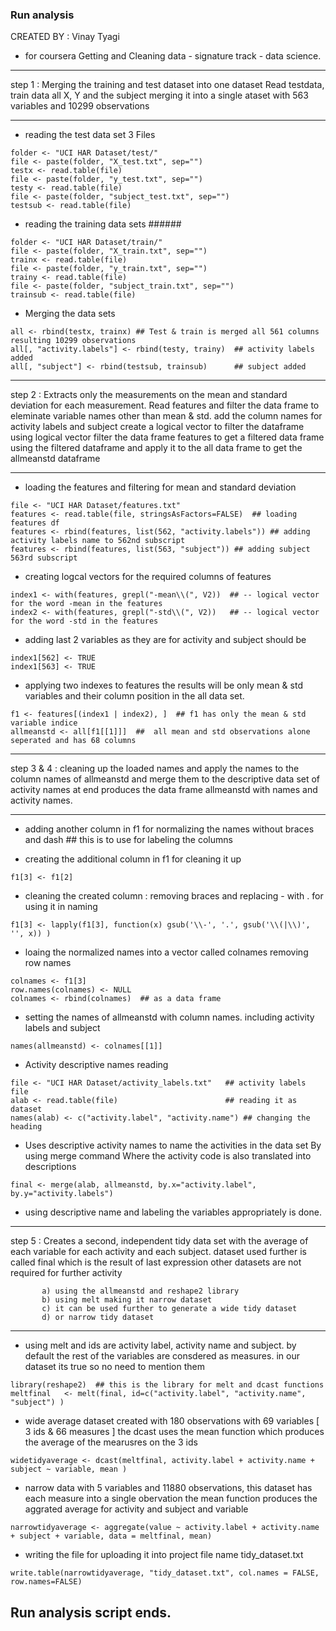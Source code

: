 ### Run analysis 
 CREATED BY : Vinay Tyagi 
- for coursera Getting and Cleaning data - signature track - data science.

---

 step 1 : Merging the training and test dataset into one dataset 
            Read testdata, train data all X, Y and the subject 
            merging it into a single ataset with 563 variables and 10299 observations

---

*   reading the test data set  3 Files 
```{r}
folder <- "UCI HAR Dataset/test/"
file <- paste(folder, "X_test.txt", sep="")
testx <- read.table(file)
file <- paste(folder, "y_test.txt", sep="")
testy <- read.table(file)
file <- paste(folder, "subject_test.txt", sep="")
testsub <- read.table(file)
```

* reading the training data sets ######
```{r}
folder <- "UCI HAR Dataset/train/"
file <- paste(folder, "X_train.txt", sep="")
trainx <- read.table(file)
file <- paste(folder, "y_train.txt", sep="")
trainy <- read.table(file)
file <- paste(folder, "subject_train.txt", sep="")
trainsub <- read.table(file)
```

* Merging the data sets 
```{r}
all <- rbind(testx, trainx) ## Test & train is merged all 561 columns resulting 10299 observations
all[, "activity.labels"] <- rbind(testy, trainy)  ## activity labels added 
all[, "subject"] <- rbind(testsub, trainsub)      ## subject added 
```

---

step 2 : Extracts only the measurements on the mean and standard deviation for each measurement. 
            Read features and filter the data frame to eleminate variable names 
            other than mean & std. add the column names for activity labels and subject
            create a logical vector to filter the dataframe
            using logical vector filter the data frame features to get a filtered data frame
            using the filtered dataframe and apply it to the all data frame to get the 
            allmeanstd dataframe 
            
---

* loading the features and filtering for mean and standard deviation
```{r}
file <- "UCI HAR Dataset/features.txt"
features <- read.table(file, stringsAsFactors=FALSE)  ## loading features df
features <- rbind(features, list(562, "activity.labels")) ## adding activity labels name to 562nd subscript
features <- rbind(features, list(563, "subject")) ## adding subject 563rd subscript
```

* creating logcal vectors for the required columns of features 
```{r}
index1 <- with(features, grepl("-mean\\(", V2))  ## -- logical vector for the word -mean in the features 
index2 <- with(features, grepl("-std\\(", V2))   ## -- logical vector for the word -std in the features 
```

* adding last 2 variables as they are for activity and subject should be
```{r}
index1[562] <- TRUE
index1[563] <- TRUE
```

* applying two indexes to features the results will be only mean & std variables and their column position in the all data set.
```{r}
f1 <- features[(index1 | index2), ]  ## f1 has only the mean & std variable indice
allmeanstd <- all[f1[[1]]]  ##  all mean and std observations alone seperated and has 68 columns
```

---

 step 3 & 4 : cleaning up the loaded names and apply the names to the column names
                of allmeanstd and merge them to the descriptive data set of activity names
                at end produces the data frame allmeanstd with names and activity names.
                
---


* adding another column in f1 for normalizing the names without braces and dash ## this is to use for labeling the columns 

* creating the additional column in f1 for cleaning it up
```{r}
f1[3] <- f1[2]  
```

* cleaning the created column : removing braces and replacing - with . for using it in  naming 
```{r}
f1[3] <- lapply(f1[3], function(x) gsub('\\-', '.', gsub('\\(|\\)', '', x)) ) 
```

* loaing the normalized names into a vector called colnames removing row names 
```{r}
colnames <- f1[3]
row.names(colnames) <- NULL 
colnames <- rbind(colnames)  ## as a data frame
```

* setting the names of allmeanstd with column names. including activity labels and subject
```{r}
names(allmeanstd) <- colnames[[1]]  
```

* Activity descriptive names reading 
```{r}
file <- "UCI HAR Dataset/activity_labels.txt"   ## activity labels file
alab <- read.table(file)                        ## reading it as dataset
names(alab) <- c("activity.label", "activity.name") ## changing the heading 
```


* Uses descriptive activity names to name the activities in the data set By using merge command Where the activity code is also translated into descriptions
```{r}
final <- merge(alab, allmeanstd, by.x="activity.label", by.y="activity.labels") 
```

* using descriptive name and labeling the variables appropriately is done.

---

 step 5 : Creates a second, independent tidy data set with the average of each variable for each activity and each subject.  dataset used further is called final  which is the result of last expression other datasets are not required for further activity
 
           a) using the allmeanstd and reshape2 library 
           b) using melt making it narrow dataset
           c) it can be used further to generate a wide tidy dataset 
           d) or narrow tidy dataset

---



* using melt and ids are activity label, activity name and subject. by default the rest of the variables are consdered as measures. in our dataset its true so no need to mention them 
```{r}
library(reshape2)  ## this is the library for melt and dcast functions 
meltfinal   <- melt(final, id=c("activity.label", "activity.name", "subject") ) 
```


* wide average dataset created with 180 observations with 69 variables [ 3 ids & 66 measures ] the dcast uses the mean function which produces the average  of the mearusres on the 3 ids
```{r}
widetidyaverage <- dcast(meltfinal, activity.label + activity.name + subject ~ variable, mean ) 
```

* narrow data with 5 variables and 11880 observations, this dataset has each measure into a single obervation the mean function produces the aggrated average for activity and subject and variable
```{r}
narrowtidyaverage <- aggregate(value ~ activity.label + activity.name + subject + variable, data = meltfinal, mean)
```

*  writing the file for uploading it into project  file name tidy_dataset.txt
```{r}
write.table(narrowtidyaverage, "tidy_dataset.txt", col.names = FALSE, row.names=FALSE)
```

## Run analysis script ends.

